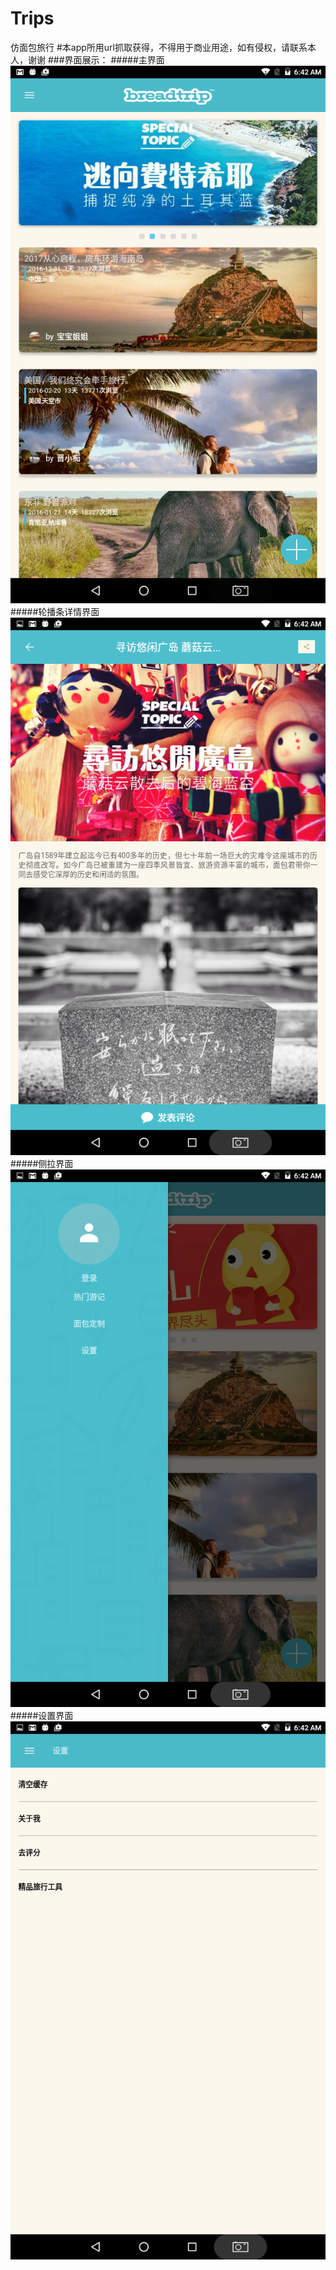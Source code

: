 # Trips
仿面包旅行
#本app所用url抓取获得，不得用于商业用途，如有侵权，请联系本人，谢谢
###界面展示：
#####主界面
![image](https://github.com/baifaqingsi/Trips/blob/master/app/src/main/screenshots/Screenshot_20170213-064223.png)
#####轮播条详情界面
![image](https://github.com/baifaqingsi/Trips/blob/master/app/src/main/screenshots/Screenshot_20170213-064237.png)
#####侧拉界面
![image](https://github.com/baifaqingsi/Trips/blob/master/app/src/main/screenshots/Screenshot_20170213-064252.png)
#####设置界面
![image](https://github.com/baifaqingsi/Trips/blob/master/app/src/main/screenshots/Screenshot_20170213-064258.png)
